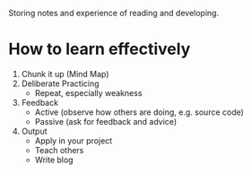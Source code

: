 Storing notes and experience of reading and developing.

# How to learn effectively
1. Chunk it up (Mind Map)
2. Deliberate Practicing
    - Repeat, especially weakness
3. Feedback
    - Active (observe how others are doing, e.g. source code)
    - Passive (ask for feedback and advice)
4. Output
    - Apply in your project
    - Teach others
    - Write blog
